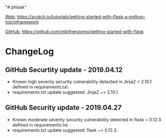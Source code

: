 "# phlask"

[Web:](https://scotch.io/tutorials/getting-started-with-flask-a-python-microframework) https://scotch.io/tutorials/getting-started-with-flask-a-python-microframework

[GitHub:](https://github.com/mbithenzomo/getting-started-with-flask) https://github.com/mbithenzomo/getting-started-with-flask

# ChangeLog

## GitHub Securtity update - 2019.04.12

* Known high severity security vulnerability detected in Jinja2 < 2.10.1 defined in requirements.txt.
* requirements.txt update suggested: Jinja2 ~> 2.10.1.

## GitHub Security update - 2019.04.27

* Known moderate severity security vulnerability detected in flask < 0.12.3 defined in requirements.txt.
* requirements.txt update suggested: flask ~> 0.12.3.
 